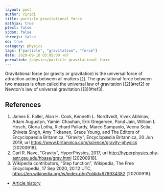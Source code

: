```yaml
---
layout: post
author: viridi
title: particle gravitational force
mathjax: true
ptext: false
x3dom: false
threejs: false
oo: true
category: physics
tags: ["particle", "gravitation", "force"]
date: 2020-09-18 05:05:00 +07
permalink: /physics/particle-gravitational-force
---
```

Gravitational force (or gravity or gravitation) is the universal force of attraction acting between all matters [[1](#ref1)]. The gravitational force between two masses is often called the universal law of gravitation [[2](#ref2] or Newton's law of universal gravitation [[3](#ref3].


## References
1. <a name="ref1"></a>James E. Faller, Alan H. Cook, Kenneth L. Nordtvedt, Vivek Abhinav, Adam Augustyn, Yamini Chauhan, Erik Gregersen, Parul Jain, William L. Hosch, Gloria Lotha, Richard Pallardy, Marco Sampaolo, Veenu Setia, Shiveta Singh, Amy Tikkanen, Grace Young, and The Editors of Encyclopaedia Britannica, "Gravity", Encyclopædia Britannica, 20 Jun 2019, url <https://www.britannica.com/science/gravity-physics> [20200918].
2. <a name="ref1"></a>Carl R. Nave, "Gravity", HyperPhysics, 2017, url <http://hyperphysics.phy-astr.gsu.edu/hbase/grav.html> [20200918].
3. <a name="ref2"></a>Wikipedia contributors, "Step function", Wikipedia, The Free Encyclopedia, 17 Sep 2020, 20:12 UTC, <https://en.wikipedia.org/w/index.php?oldid=978934382> [20200918].

+ [Article history](https://github.com/butiran/butiran.github.io/commits/master/_posts/phys/2020-09-18-particle-gravitational-force.md)
